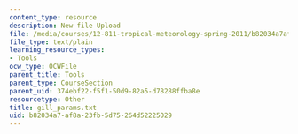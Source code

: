 ```yaml
---
content_type: resource
description: New file Upload
file: /media/courses/12-811-tropical-meteorology-spring-2011/b82034a7af8a23fb5d75264d52225029_gill_params.txt
file_type: text/plain
learning_resource_types:
- Tools
ocw_type: OCWFile
parent_title: Tools
parent_type: CourseSection
parent_uid: 374ebf22-f5f1-50d9-82a5-d78288ffba8e
resourcetype: Other
title: gill_params.txt
uid: b82034a7-af8a-23fb-5d75-264d52225029
---
```

